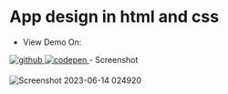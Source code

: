# App design in html and css
- View Demo On: 
<a href="https://raw.githack.com/vishveshshivam/App-design-in-html-and-css/001270761035c28ade7863c5a5135b9164db0e6d/index.html" target="_blank">
<img src=https://img.shields.io/badge/github-%2324292e.svg?&style=for-the-badge&logo=github&logoColor=white alt=github style="margin-bottom: 5px;" />
</a>
<a href="https://codepen.io/vishvesh_shivam/pen/OJaymRB" target="_blank">
<img src=https://img.shields.io/badge/codepen-%23131417.svg?&style=for-the-badge&logo=codepen&logoColor=white alt=codepen style="margin-bottom: 5px;" />
</a>  
- Screenshot

![Screenshot 2023-06-14 024920](https://github.com/vishveshshivam/App-design-in-html-and-css/assets/64953411/7170d500-44d9-4d4a-825c-2aaee5746b9f)

